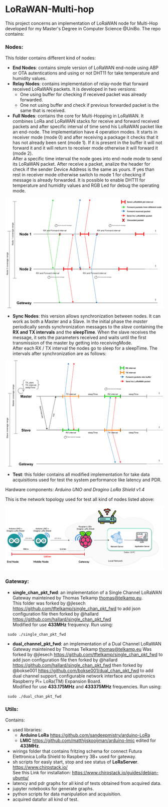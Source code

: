 # LoRaWAN-Multi-hop
This project concerns an implementation of LoRaWAN node for Multi-Hop developed for my Master's Degree in Computer Science @UniBo. The repo contains:
### Nodes:
This folder contains different kind of nodes:
- **End Nodes**: contains simple version of LoRaWAN end-node using ABP or OTA autentications and using or not DHT11 for take temperature and humidity values.
- **Relay Nodes**: contains implementation of relay-node that forward received LoRaWAN packets.  It is developed in two versions:  
  - One using buffer for checking if received packet was already forwarded.  
  - One not using buffer and check if previous forwarded packet is the same that is received.
- **Full Nodes**: contains the core for Multi-Hopping in LoRaWAN. It combines LoRa and LoRaWAN stacks for receive and forward received packets and after specific interval of time send his LoRaWAN packet like an end-node. The implementation have 4 operation modes. It starts in receiver mode (mode 0) and after receiving a package it checks that it has not already been sent (mode 1). If it is present in the buffer it will not forward it and it will return to receiver mode otherwise it will forward it (mode 2). <br>After a specific time interval the node goes into end-node mode to send its LoRaWAN packet. After receive a packet, analize the header for check if the sender Device Address is the same as yours. If yes than rest in receiver mode otherwise switch to mode 1 for checking if message is already forwarded. It is possible to enable DHT11 for temperature and humidity values and RGB Led for debug the operating mode.
<p align="center">
  <img src="/utils/images/fullNode_schema.png" width="700">
</p>

- **Sync Nodes**: this version allows synchronization between nodes. It can work as both a Master and a Slave. In the initial phase the *master* periodically sends synchronization messages to the *slave* containing the **RX and TX intervals** and the **sleepTime**. When the slave receives the message, it sets the parameters received and waits until the first transmission of the master by getting into receivingMode.<br>
After each RX / TX interval the nodes go to sleep for a sleepTime.
The intervals after synchronization are as follows:
<p align="center">
  <img src="/utils/images/SyncNodes_topology.png" width="700">
</p>

- **Test**: this folder contains all modified implementation for take data acquisitions used for test the system performance like latency and PDR.

Hardware components: *Arduino UNO and Dragino LoRa Shield v1.4*

This is the network topology used for test all kind of nodes listed above:
<p align="center">
  <img src="/utils/images/Test2_3Topology.png" width="700">
</p>

### Gateway:
- **single_chan_pkt_fwd**: an implementation of a Single Channel LoRaWAN Gateway mainteined by Thomas Telkamp thomas@telkamp.eu.  
This folder was forked by @jlesech https://github.com/tftelkamp/single_chan_pkt_fwd to add json configuration file
then forked by @hallard https://github.com/hallard/single_chan_pkt_fwd  
Modified for use **433MHz** frequency. Run using:
```console For run
 sudo ./single_chan_pkt_fwd
```
- **dual_channel_pkt_fwd**: an implementation of a Dual Channel LoRaWAN Gateway mainteined by Thomas Telkamp thomas@telkamp.eu
Was forked by @jlesech https://github.com/tftelkamp/single_chan_pkt_fwd to add json configuration file
then forked by @hallard https://github.com/hallard/single_chan_pkt_fwd then forked by @bokse001 https://github.com/bokse001/dual_chan_pkt_fwd to add dual channel support, configurable network interface and uputronics Raspberry Pi+ LoRa(TM) Expansion Board.  
Modified for use **433.175MHz** and **433375MHz**  frequencies. Run using:
```console For run
 sudo ./dual_chan_pkt_fwd
```

### Utils:
Contains:
- used libraries:
  - **Arduino LoRa** https://github.com/sandeepmistry/arduino-LoRa
  - **LMIC** https://github.com/matthijskooijman/arduino-lmic edited for **433MHz**.
- wirings folder that contains fritzing schema for connect Futura Elettronica LoRa Shield to Raspberry 3B+ used for gateway.
- sh scripts for easly start, stop and see status of **LoRaServer**. https://www.chirpstack.io/  
  See this Link for installation: https://www.chirpstack.io/guides/debian-ubuntu/
- latency and pdr graphs for all kind of tests obtained from acquired data.
- jupyter notebooks for generate graphs.
- python scripts for data manipulation and acquisition.
- acquired datafor all kind of test.
